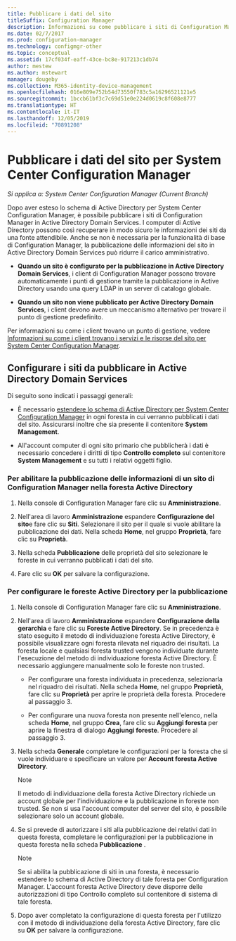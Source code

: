 ```yaml
---
title: Pubblicare i dati del sito
titleSuffix: Configuration Manager
description: Informazioni su come pubblicare i siti di Configuration Manager in Active Directory Domain Services.
ms.date: 02/7/2017
ms.prod: configuration-manager
ms.technology: configmgr-other
ms.topic: conceptual
ms.assetid: 17cf034f-eaff-43ce-bc8e-917213c1db74
author: mestew
ms.author: mstewart
manager: dougeby
ms.collection: M365-identity-device-management
ms.openlocfilehash: 016e809e752b54d73550f783c5a16296521121e5
ms.sourcegitcommit: 1bccb61bf3c7c69d51e0e224d0619c8f608e8777
ms.translationtype: HT
ms.contentlocale: it-IT
ms.lasthandoff: 12/05/2019
ms.locfileid: "70891208"
---
```

# <a name="publish-site-data-for-system-center-configuration-manager"></a>Pubblicare i dati del sito per System Center Configuration Manager

*Si applica a: System Center Configuration Manager (Current Branch)*

Dopo aver esteso lo schema di Active Directory per System Center Configuration Manager, è possibile pubblicare i siti di Configuration Manager in Active Directory Domain Services. I computer di Active Directory possono così recuperare in modo sicuro le informazioni dei siti da una fonte attendibile. Anche se non è necessaria per la funzionalità di base di Configuration Manager, la pubblicazione delle informazioni del sito in Active Directory Domain Services può ridurre il carico amministrativo.  

-   **Quando un sito è configurato per la pubblicazione in Active Directory Domain Services**, i client di Configuration Manager possono trovare automaticamente i punti di gestione tramite la pubblicazione in Active Directory usando una query LDAP in un server di catalogo globale.  

-   **Quando un sito non viene pubblicato per Active Directory Domain Services**, i client devono avere un meccanismo alternativo per trovare il punto di gestione predefinito.  

Per informazioni su come i client trovano un punto di gestione, vedere [Informazioni su come i client trovano i servizi e le risorse del sito per System Center Configuration Manager](../../../../core/plan-design/hierarchy/understand-how-clients-find-site-resources-and-services.md).  

## <a name="configure-sites-to-publish-to-ad-ds"></a>Configurare i siti da pubblicare in Active Directory Domain Services  
 Di seguito sono indicati i passaggi generali:  

-   È necessario [estendere lo schema di Active Directory per System Center Configuration Manager](../../../../core/plan-design/network/extend-the-active-directory-schema.md) in ogni foresta in cui verranno pubblicati i dati del sito. Assicurarsi inoltre che sia presente il contenitore **System Management**.  

-   All'account computer di ogni sito primario che pubblicherà i dati è necessario concedere i diritti di tipo **Controllo completo** sul contenitore **System Management** e su tutti i relativi oggetti figlio.  

### <a name="to-enable-a-configuration-manager-site-to-publish-site-information-to-active-directory-forest"></a>Per abilitare la pubblicazione delle informazioni di un sito di Configuration Manager nella foresta Active Directory

1.  Nella console di Configuration Manager fare clic su **Amministrazione**.  

2.  Nell'area di lavoro **Amministrazione** espandere **Configurazione del sito**e fare clic su **Siti**. Selezionare il sito per il quale si vuole abilitare la pubblicazione dei dati. Nella scheda **Home**, nel gruppo **Proprietà**, fare clic su **Proprietà**.  

3.  Nella scheda **Pubblicazione** delle proprietà del sito selezionare le foreste in cui verranno pubblicati i dati del sito.  

4.  Fare clic su **OK** per salvare la configurazione.  

### <a name="to-set-up-active-directory-forests-for-publishing"></a>Per configurare le foreste Active Directory per la pubblicazione  

1.  Nella console di Configuration Manager fare clic su **Amministrazione**.  

2.  Nell'area di lavoro **Amministrazione** espandere **Configurazione della gerarchia** e fare clic su **Foreste Active Directory**. Se in precedenza è stato eseguito il metodo di individuazione foresta Active Directory, è possibile visualizzare ogni foresta rilevata nel riquadro dei risultati. La foresta locale e qualsiasi foresta trusted vengono individuate durante l'esecuzione del metodo di individuazione foresta Active Directory. È necessario aggiungere manualmente solo le foreste non trusted.  

    -   Per configurare una foresta individuata in precedenza, selezionarla nel riquadro dei risultati. Nella scheda **Home**, nel gruppo **Proprietà**, fare clic su **Proprietà** per aprire le proprietà della foresta. Procedere al passaggio 3.  

    -   Per configurare una nuova foresta non presente nell'elenco, nella scheda **Home**, nel gruppo **Crea**, fare clic su **Aggiungi foresta** per aprire la finestra di dialogo **Aggiungi foreste**. Procedere al passaggio 3.  

3.  Nella scheda **Generale** completare le configurazioni per la foresta che si vuole individuare e specificare un valore per **Account foresta Active Directory**.  

    > [!NOTE]  
    >  Il metodo di individuazione della foresta Active Directory richiede un account globale per l'individuazione e la pubblicazione in foreste non trusted. Se non si usa l'account computer del server del sito, è possibile selezionare solo un account globale.  

4.  Se si prevede di autorizzare i siti alla pubblicazione dei relativi dati in questa foresta, completare le configurazioni per la pubblicazione in questa foresta nella scheda **Pubblicazione** .  

    > [!NOTE]  
    >  Se si abilita la pubblicazione di siti in una foresta, è necessario estendere lo schema di Active Directory di tale foresta per Configuration Manager. L'account foresta Active Directory deve disporre delle autorizzazioni di tipo Controllo completo sul contenitore di sistema di tale foresta.  

5.  Dopo aver completato la configurazione di questa foresta per l'utilizzo con il metodo di individuazione della foresta Active Directory, fare clic su **OK** per salvare la configurazione.  
